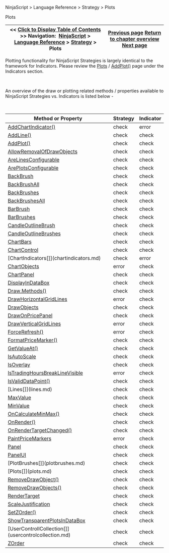 ﻿


NinjaScript \> Language Reference \> Strategy \> Plots






















Plots







| \<\< [Click to Display Table of Contents](strategy_plots.md) \>\> **Navigation:**     [NinjaScript](ninjascript.md) \> [Language Reference](language_reference_wip.md) \> [Strategy](strategy.md) \> Plots | [Previous page](strategy_performancemetrics.md) [Return to chapter overview](strategy.md) [Next page](position.md) |
| --- | --- |











Plotting functionality for NinjaScript Strategies is largely identical to the framework for Indicators. Please review the [Plots](plots.md) / [AddPlot()](addplot.md) page under the Indicators section.


 


An overview of the draw or plotting related methods / properties available to NinjaScript Strategies vs. Indicators is listed below \-


 




| Method or Property | Strategy | Indicator |
| --- | --- | --- |
| [AddChartIndicator()](addchartindicator.md) | check | error |
| [AddLine()](addline.md) | check | check |
| [AddPlot()](addplot.md) | check | check |
| [AllowRemovalOfDrawObjects](allowremovalofdrawobjects.md) | check | check |
| [AreLinesConfigurable](arelinesconfigurable.md) | check | check |
| [ArePlotsConfigurable](areplotsconfigurable.md) | check | check |
| [BackBrush](backbrush.md) | check | check |
| [BackBrushAll](backbrushall.md) | check | check |
| [BackBrushes](backbrushes.md) | check | check |
| [BackBrushesAll](backbrushesall.md) | check | check |
| [BarBrush](barbrush.md) | check | check |
| [BarBrushes](barbrushes.md) | check | check |
| [CandleOutlineBrush](candleoutlinebrush.md) | check | check |
| [CandleOutlineBrushes](candleoutlinebrushes.md) | check | check |
| [ChartBars](chartbars.md) | check | check |
| [ChartControl](chartcontrol.md) | check | check |
| [ChartIndicators\[]](chartindicators.md) | check | error |
| [ChartObjects](chartobjects.md) | error | check |
| [ChartPanel](chartpanel.md) | check | check |
| [DisplayInDataBox](displayindatabox.md) | check | check |
| [Draw.Methods()](drawing.md) | check | check |
| [DrawHorizontalGridLines](drawhorizontalgridlines.md) | error | check |
| [DrawObjects](drawingtools_drawobjects.md) | check | check |
| [DrawOnPricePanel](drawonpricepanel.md) | check | check |
| [DrawVerticalGridLines](drawverticalgridlines.md) | error | check |
| [ForceRefresh()](forcerefresh.md) | error | check |
| [FormatPriceMarker()](formatpricemarker.md) | check | check |
| [GetValueAt()](getvalueat.md) | check | check |
| [IsAutoScale](isautoscale.md) | check | check |
| [IsOverlay](isoverlay.md) | check | check |
| [IsTradingHoursBreakLineVisible](istradinghoursbreaklinevisible.md) | error | check |
| [IsValidDataPoint()](isvaliddatapoint.md) | check | check |
| [Lines\[]](lines.md) | check | check |
| [MaxValue](maxvalue.md) | check | check |
| [MinValue](minvalue.md) | check | check |
| [OnCalculateMinMax()](oncalculateminmax.md) | check | check |
| [OnRender()](onrender.md) | check | check |
| [OnRenderTargetChanged()](onrendertargetchanged.md) | check | check |
| [PaintPriceMarkers](paintpricemarkers.md) | error | check |
| [Panel](panelindex.md) | check | check |
| [PanelUI](panelui.md) | check | check |
| [PlotBrushes\[]](plotbrushes.md) | check | check |
| [Plots\[]](plots.md) | check | check |
| [RemoveDrawObject()](removedrawobject.md) | check | check |
| [RemoveDrawObjects()](removedrawobjects.md) | check | check |
| [RenderTarget](rendertarget.md) | check | check |
| [ScaleJustification](scalejustification.md) | check | check |
| [SetZOrder()](setzorder.md) | check | check |
| [ShowTransparentPlotsInDataBox](showtransparentplotsindatabox.md) | check | check |
| [UserControllCollection\[]](usercontrolcollection.md) | check | check |
| [ZOrder](chart_zorder.md) | check | check |










